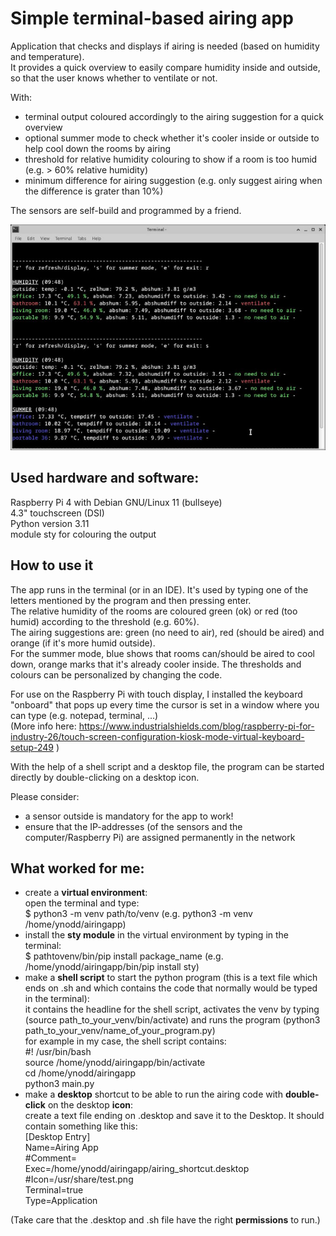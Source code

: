 

# Simple terminal-based airing app

Application that checks and displays if airing is needed (based on humidity and temperature).<br>
It provides a quick overview to easily compare humidity inside and outside, so that the user knows whether to ventilate or not.<br>

With:
- terminal output coloured accordingly to the airing suggestion for a quick overview
- optional summer mode to check whether it's cooler inside or outside to help cool down the rooms by airing
- threshold for relative humidity colouring to show if a room is too humid (e.g. > 60% relative humidity)
- minimum difference for airing suggestion (e.g. only suggest airing when the difference is grater than 10%) 

The sensors are self-build and programmed by a friend.

![screenshot of the terminal with the airing program running](screenshot_airing_app.jpg)

## Used hardware and software:
Raspberry Pi 4 with Debian GNU/Linux 11 (bullseye)<br>
4.3" touchscreen (DSI)<br>
Python version 3.11<br>
module sty for colouring the output

## How to use it
The app runs in the terminal (or in an IDE). It's used by typing one of the letters mentioned by the program and then pressing enter.<br>
The relative humidity of the rooms are coloured green (ok) or red (too humid) according to the threshold (e.g. 60%).<br>
The airing suggestions are: green (no need to air), red (should be aired) and orange (if it's more humid outside).<br>
For the summer mode, blue shows that rooms can/should be aired to cool down, orange marks that it's already cooler inside.
The thresholds and colours can be personalized by changing the code.<br>

For use on the Raspberry Pi with touch display, I installed the keyboard "onboard" that pops up every time the cursor is set in a window where you can type (e.g. notepad, terminal, ...)<br>
(More info here: https://www.industrialshields.com/blog/raspberry-pi-for-industry-26/touch-screen-configuration-kiosk-mode-virtual-keyboard-setup-249 )<br>

With the help of a shell script and a desktop file, the program can be started directly by double-clicking on a desktop icon.<br>

Please consider:
- a sensor outside is mandatory for the app to work!
- ensure that the IP-addresses (of the sensors and the computer/Raspberry Pi) are assigned permanently in the network

## What worked for me:<br>
- create a **virtual environment**:<br>
open the terminal and type:<br>
\$ python3 -m venv path/to/venv (e.g. python3 -m venv /home/ynodd/airingapp)<br>
- install the **sty module** in the virtual environment by typing in the terminal: <br>
\$ pathtovenv/bin/pip install package_name (e.g. /home/ynodd/airingapp/bin/pip install sty)<br>
- make a **shell script** to start the python program (this is a text file which ends on .sh and which contains the code that normally would be typed in the terminal):<br>
it contains the headline for the shell script, activates the venv by typing (source path_to_your_venv/bin/activate) and runs the program (python3 path_to_your_venv/name_of_your_program.py)<br>
for example in my case, the shell script contains:<br>
\#! /usr/bin/bash<br>
source /home/ynodd/airingapp/bin/activate<br>
cd /home/ynodd/airingapp<br>
python3 main.py<br>
- make a **desktop** shortcut to be able to run the airing code with **double-click** on the desktop **icon**:<br>
create a text file ending on .desktop and save it to the Desktop. It should contain something like this:<br>
[Desktop Entry]<br>
Name=Airing App<br>
\#Comment=<br>
Exec=/home/ynodd/airingapp/airing_shortcut.desktop<br>
\#Icon=/usr/share/test.png<br>
Terminal=true<br>
Type=Application<br>

(Take care that the .desktop and .sh file have the right **permissions** to run.)







